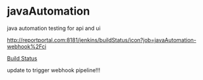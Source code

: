 # javaAutomation
java automation testing for api and ui

http://reportportal.com:8181/jenkins/buildStatus/icon?job=javaAutomation-webhook%2Fci

[Build Status](http://reportportal.com:8181/jenkins/buildStatus/icon?job=javaAutomation-webhook%2Fci "http://reportportal.com:8181/jenkins/job/javaAutomation-webhook/job/ci/")


update to trigger webhook pipeline!!!
